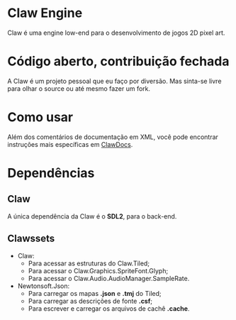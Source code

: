 # Claw Engine
Claw é uma engine low-end para o desenvolvimento de jogos 2D pixel art.

# Código aberto, contribuição fechada
A Claw é um projeto pessoal que eu faço por diversão. Mas sinta-se livre para olhar o source ou até mesmo fazer um fork.

# Como usar
Além dos comentários de documentação em XML, você pode encontrar instruções mais específicas em [ClawDocs](https://github.com/tomateuso/ClawDocs).

# Dependências
## Claw
A única dependência da Claw é o **SDL2**, para o back-end.

## Clawssets
* Claw:
    * Para acessar as estruturas do Claw.Tiled;
    * Para acessar o Claw.Graphics.SpriteFont.Glyph;
	* Para acessar o Claw.Audio.AudioManager.SampleRate.
* Newtonsoft.Json:
    * Para carregar os mapas **.json** e **.tmj** do Tiled;
    * Para carregar as descrições de fonte **.csf**;
	* Para escrever e carregar os arquivos de cachê **.cache**.